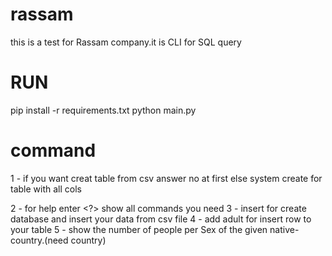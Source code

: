 # rassam
this is a test for Rassam company.it is CLI for SQL query 


# RUN
pip install -r requirements.txt
python main.py

# command
1 - if you want creat table from csv answer no at first
else system create for table with all cols

2 - for help enter <?> show all commands you need
3 - insert <csv path> for create database and insert your data from csv file
4 - add adult for insert row to your table
5 - show the number of people per Sex of the given native-country.(need country)